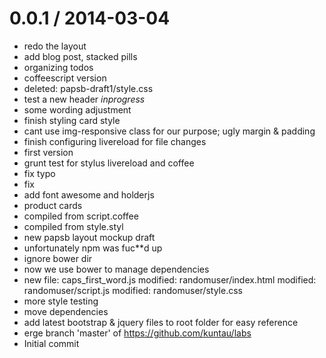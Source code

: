 
0.0.1 / 2014-03-04
==================

 * redo the layout
 * add blog post, stacked pills
 * organizing todos
 * coffeescript version
 * 	deleted:    papsb-draft1/style.css
 * test a new header *inprogress*
 * some wording adjustment
 * finish styling card style
 * cant use img-responsive class for our purpose; ugly margin & padding
 * finish configuring livereload for file changes
 * first version
 * grunt test for stylus livereload and coffee
 * fix typo
 * fix
 * add font awesome and holderjs
 * product cards
 * compiled from script.coffee
 * compiled from style.styl
 * new papsb layout mockup draft
 * unfortunately npm was fuc**d up
 * ignore bower dir
 * now we use bower to manage dependencies
 * 	new file:   caps_first_word.js 	modified:   randomuser/index.html 	modified:   randomuser/script.js 	modified:   randomuser/style.css
 * more style testing
 * move dependencies
 * add latest bootstrap & jquery files to root folder for easy reference
 * erge branch 'master' of https://github.com/kuntau/labs
 * Initial commit
